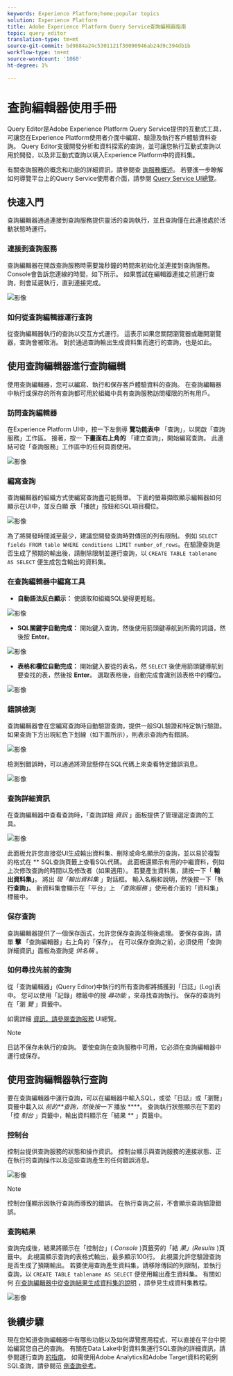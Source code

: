 ```yaml
---
keywords: Experience Platform;home;popular topics
solution: Experience Platform
title: Adobe Experience Platform Query Service查詢編輯器指南
topic: query editor
translation-type: tm+mt
source-git-commit: bd9884a24c5301121f30090946ab24d9c394db1b
workflow-type: tm+mt
source-wordcount: '1060'
ht-degree: 1%

---
```



# 查詢編輯器使用手冊

Query Editor是Adobe Experience Platform Query Service提供的互動式工具，可讓您在Experience Platform使用者介面中編寫、驗證及執行客戶體驗資料查詢。 Query Editor支援開發分析和資料探索的查詢，並可讓您執行互動式查詢以用於開發，以及非互動式查詢以填入Experience Platform中的資料集。

有關查詢服務的概念和功能的詳細資訊，請參閱查 [詢服務概述][query-service-overview]。 若要進一步瞭解如何導覽平台上的Query Service使用者介面，請參閱 [Query Service UI總覽][query-service-ui]。

## 快速入門

查詢編輯器通過連接到查詢服務提供靈活的查詢執行，並且查詢僅在此連接處於活動狀態時運行。

### 連接到查詢服務

查詢編輯器在開啟查詢服務時需要幾秒鐘的時間來初始化並連接到查詢服務。 Console會告訴您連線的時間，如下所示。 如果嘗試在編輯器連接之前運行查詢，則會延遲執行，直到連接完成。

![影像](../images/queries/query-editor-overview/initializing-connection.png)

### 如何從查詢編輯器運行查詢

從查詢編輯器執行的查詢以交互方式運行。 這表示如果您關閉瀏覽器或離開瀏覽器，查詢會被取消。 對於通過查詢輸出生成資料集而進行的查詢，也是如此。

## 使用查詢編輯器進行查詢編輯

使用查詢編輯器，您可以編寫、執行和保存客戶體驗資料的查詢。 在查詢編輯器中執行或保存的所有查詢都可用於組織中具有查詢服務訪問權限的所有用戶。

### 訪問查詢編輯器

在Experience Platform UI中，按一下左側導 **覽功能表中** 「查詢」，以開啟「查詢服務」工作區。 接著，按一 **下畫面右上角的** 「建立查詢」，開始編寫查詢。 此連結可從「查詢服務」工作區中的任何頁面使用。

![影像](../images/queries/query-editor-overview/create-query.png)

### 編寫查詢

查詢編輯器的組織方式使編寫查詢盡可能簡單。 下面的螢幕擷取顯示編輯器如何顯示在UI中，並反白顯 **示** 「播放」按鈕和SQL項目欄位。

![影像](../images/queries/query-editor-overview/editor.png)

為了將開發時間減至最少，建議您開發查詢時對傳回的列有限制。 例如 `SELECT fields FROM table WHERE conditions LIMIT number_of_rows`。在驗證查詢是否生成了預期的輸出後，請刪除限制並運行查詢，以 `CREATE TABLE tablename AS SELECT` 便生成包含輸出的資料集。

### 在查詢編輯器中編寫工具

- **自動語法反白顯示：** 使讀取和組織SQL變得更輕鬆。

![影像](../images/queries/query-editor-overview/syntax-highlight.png)

- **SQL關鍵字自動完成：** 開始鍵入查詢，然後使用箭頭鍵導航到所需的詞語，然後按 **Enter**。

![影像](../images/queries/query-editor-overview/syntax-auto.png)

- **表格和欄位自動完成：** 開始鍵入要從的表名，然 `SELECT` 後使用箭頭鍵導航到要查找的表，然後按 **Enter**。 選取表格後，自動完成會識別該表格中的欄位。

![影像](../images/queries/query-editor-overview/tables-auto.png)

### 錯誤檢測

查詢編輯器會在您編寫查詢時自動驗證查詢，提供一般SQL驗證和特定執行驗證。 如果查詢下方出現紅色下划線（如下圖所示），則表示查詢內有錯誤。

![影像](../images/queries/query-editor-overview/syntax-error-highlight.png)

檢測到錯誤時，可以通過將滑鼠懸停在SQL代碼上來查看特定錯誤消息。

![影像](../images/queries/query-editor-overview/linting-error.png)

### 查詢詳細資訊

在查詢編輯器中查看查詢時，「查詢詳細 *資訊* 」面板提供了管理選定查詢的工具。

![影像](../images/queries/query-editor-overview/query-details.png)

此面板允許您直接從UI生成輸出資料集、刪除或命名顯示的查詢，並以易於複製的格式在 ** SQL查詢頁籤上查看SQL代碼。 此面板還顯示有用的中繼資料，例如上次修改查詢的時間以及修改者（如果適用）。 若要產生資料集，請按一下「 **輸出資料集」**。 將出 *現「輸出資料集* 」對話框。 輸入名稱和說明，然後按一下「執 **行查詢」**。 新資料集會顯示在「平台」上 *「查詢服務* 」使用者介面的「資料集」標籤中。

### 保存查詢

查詢編輯器提供了一個保存函式，允許您保存查詢並稍後處理。 要保存查詢，請單 **擊** 「查詢編輯器」右上角的「保存」。 在可以保存查詢之前，必須使用「查詢詳細資訊」面板為查詢提 *供名稱* 。

### 如何尋找先前的查詢

從「查詢編輯器」(Query Editor)中執行的所有查詢都將捕獲到「日誌」(Log)表中。 您可以使用「記錄」標籤中的搜 *尋功能* ，來尋找查詢執行。 保存的查詢列在「瀏 *覽* 」頁籤中。

如需詳細 [資訊，請參閱查詢服務][query-service-ui] UI總覽。

>[!NOTE]
>
>日誌不保存未執行的查詢。 要使查詢在查詢服務中可用，它必須在查詢編輯器中運行或保存。

## 使用查詢編輯器執行查詢

要在查詢編輯器中運行查詢，可以在編輯器中輸入SQL，或從「日誌」或「瀏覽」頁籤中載入以 *前的**查詢，然後按一下* 播放 ****。 查詢執行狀態顯示在下面的「控 *制台* 」頁籤中，輸出資料顯示在「結果 ** 」頁籤中。

### 控制台

控制台提供查詢服務的狀態和操作資訊。 控制台顯示與查詢服務的連接狀態、正在執行的查詢操作以及這些查詢產生的任何錯誤消息。

![影像](../images/queries/query-editor-overview/console.png)

>[!NOTE]
>
>控制台僅顯示因執行查詢而導致的錯誤。 在執行查詢之前，不會顯示查詢驗證錯誤。

### 查詢結果

查詢完成後，結果將顯示在「控制台」( *Console* )頁籤旁的「結 *果」(Results* )頁籤中。 此視圖顯示查詢的表格式輸出，最多顯示100行。 此視圖允許您驗證查詢是否生成了預期輸出。 若要使用查詢產生資料集，請移除傳回的列限制，並執行查詢，以 `CREATE TABLE tablename AS SELECT` 便使用輸出產生資料集。 有關如何 [在查詢編輯器中從查詢結果生成資料集的說明][query-service-create-datasets] ，請參見生成資料集教程。

![影像](../images/queries/query-editor-overview/query-results.png)

## 後續步驟

現在您知道查詢編輯器中有哪些功能以及如何導覽應用程式，可以直接在平台中開始編寫您自己的查詢。 有關在Data Lake中對資料集運行SQL查詢的詳細資訊，請參閱運行查詢 [的指南][query-service-running-queries]。 如需使用Adobe Analytics和Adobe Target資料的範例SQL查詢，請參閱范 [例查詢參考][query-service-sample-queries]。

[query-service-overview]: ../home.md
[query-service-ui]: overview.md
[query-service-running-queries]: ../creating-queries/creating-queries.md
[query-service-sample-queries]: ../sample-queries/overview.md
[query-service-create-datasets]: ../creating-queries/create-datasets.md
